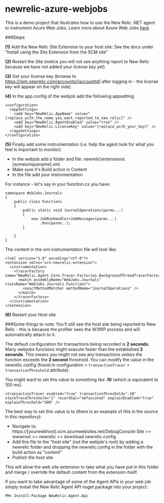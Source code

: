 # newrelic-azure-webjobs
This is a demo project that illustrates how to use the New Relic .NET agent to instrument Azure Web Jobs.  Learn more about Azure Web Jobs [here](https://azure.microsoft.com/en-us/documentation/articles/websites-webjobs-resources/)

###Steps

**(1)** Add the New Relic Site Extension to your host site:
See the docs under "Install using the Site Extension from the SCM site"

**(2)** Restart the Site (notice you will not see anything report to New Relic because we have not added your license key yet)

**(3)** Get your license key (browse to https://rpm.newrelic.com/accounts/[accountId] after logging in - the license key will appear on the right side)

**(4)** In the app.config of the webjob add the following appsetting

```
<configuration>
  <appSettings>
    <add key="NewRelic.AppName" value="[replace_with_the_name_you_want_reported_to_new_relic]" />
    <add key="NewRelic.AgentEnabled" value="true" />
    <add key="NewRelic.LicenseKey" value="[replace_with_your_key]" />
  </appSettings> 
</configuration> 

```

**(5)** Finally add some instrumentation (i.e. help the agent look for what you feel is important to monitor)

 - In the webjob add a folder and file: newrelic\extensions\\[someuniquename].xml
 - Make sure it's Build action is Content
 - In the file add your instrumentation

For instance - let's say in your function.cs you have:

```
namespace WebJobs.Journals
{
    public class Functions
    {
        public static void JournalOperations(parms...)
        {
            new JobRunHandler<JobMessage>(parms...)
                .Run(parms..);
        }

    }
}
```

The content in the xml instrumentation file will look like:

```
<?xml version="1.0" encoding="utf-8"?>
<extension xmlns="urn:newrelic-extension">
  <instrumentation>
    <tracerFactory name="NewRelic.Agent.Core.Tracer.Factories.BackgroundThreadTracerFactory">
      <match assemblyName="WebJobs.Journals" className="WebJobs.Journals.Functions">
        <exactMethodMatcher methodName="JournalOperations" />
      </match>
    </tracerFactory>
  </instrumentation>
</extension>
```

**(6)** Restart your Host site


###Some things to note:
You'll still see the host site being reported to New Relic - this is because the profiler sees the W3WP process and will automatically attach to it.

The default configuration for transactions being recorded is **2 seconds**. Many webjobs functions might execute faster than the established **2 seconds**. This means you might not see any transactions unless the function exceeds the **2 second** threshold.  You can modify the value in the newrelic.config (found in configuration > ```transactionTracer``` > ```transactionThreshold``` attribute).  

You might want to set this value to something like **.10** (which is equivalent to 100 ms).

```
<transactionTracer enabled="true" transactionThreshold=".10" stackTraceThreshold="1" recordSql="obfuscated" explainEnabled="true" explainThreshold="500" />
```

The best way to set this value is to (there is an example of this in the source in this repository):

- Navigate to: https://[yourwebhost].scm.azurewebsites.net/DebugConsole
Site >> wwwroot >> newrelic >> download newrelic.config
- Add this file to the "host site" (not the webjob's root) by adding a newrelic folder and dropping the newrelic.config in the folder with the build action as "content"
- Publish the host site.

This will allow the web site extension to take what you have put in this folder and merge / override the default content from the extension itself.

If you want to take advantage of some of the Agent APIs in your web job simply install the New Relic Agent API nuget package into your project: 

``` PM> Install-Package NewRelic.Agent.Api ```
